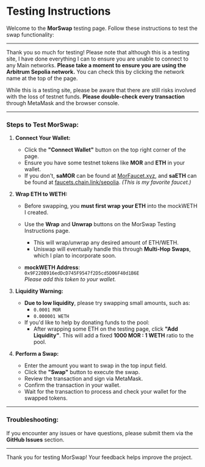 # Testing Instructions

Welcome to the **MorSwap** testing page. Follow these instructions to test the swap functionality:

---

Thank you so much for testing! Please note that although this is a testing site, I have done everything I can to ensure you are unable to connect to any Main networks. **Please take a moment to ensure you are using the Arbitrum Sepolia network.** You can check this by clicking the network name at the top of the page.

While this is a testing site, please be aware that there are still risks involved with the loss of testnet funds. **Please double-check every transaction** through MetaMask and the browser console.

---

### Steps to Test MorSwap:

1. **Connect Your Wallet:**
   - Click the **"Connect Wallet"** button on the top right corner of the page.
   - Ensure you have some testnet tokens like **MOR** and **ETH** in your wallet.
   - If you don't, **saMOR** can be found at [MorFaucet.xyz](http://MorFaucet.xyz), and **saETH** can be found at [faucets.chain.link/sepolia](https://faucets.chain.link/sepolia). *(This is my favorite faucet.)*

2. **Wrap ETH to WETH:**
   - Before swapping, you **must first wrap your ETH** into the mockWETH I created.
   - Use the **Wrap** and **Unwrap** buttons on the MorSwap Testing Instructions page.
     - This will wrap/unwrap any desired amount of ETH/WETH.
     - Uniswap will eventually handle this through **Multi-Hop Swaps**, which I plan to incorporate soon.
   
   - **mockWETH Address**:  
     `0x9F220B916edDcD745F9547f2D5cd5D06F40d1B6E`  
     *Please add this token to your wallet.*

3. **Liquidity Warning:**
   - **Due to low liquidity**, please try swapping small amounts, such as:
     - `0.0001 MOR`
     - `0.000001 WETH`
   - If you'd like to help by donating funds to the pool:
     - After wrapping some ETH on the testing page, click **"Add Liquidity"**. This will add a fixed **1000 MOR : 1 WETH** ratio to the pool.

4. **Perform a Swap:**
   - Enter the amount you want to swap in the top input field.
   - Click the **"Swap"** button to execute the swap.
   - Review the transaction and sign via MetaMask.
   - Confirm the transaction in your wallet.
   - Wait for the transaction to process and check your wallet for the swapped tokens.

---

### Troubleshooting:

If you encounter any issues or have questions, please submit them via the **GitHub Issues** section.

---

Thank you for testing MorSwap! Your feedback helps improve the project.
